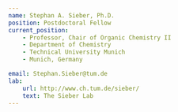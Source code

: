 ```yaml
---
name: Stephan A. Sieber, Ph.D.
position: Postdoctoral Fellow
current_position:
    - Professor, Chair of Organic Chemistry II
    - Department of Chemistry
    - Technical University Munich
    - Munich, Germany

email: Stephan.Sieber@tum.de
lab:
    url: http://www.ch.tum.de/sieber/
    text: The Sieber Lab
---
```

